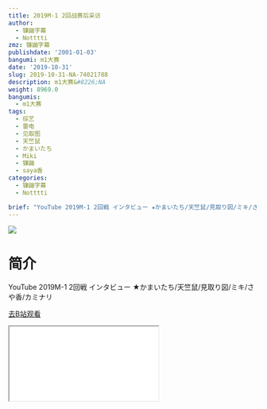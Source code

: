 ```yaml
---
title: 2019M-1 2回战赛后采访
author:
  - 镰鼬字幕
  - Notttti
zmz: 镰鼬字幕
publishdate: '2001-01-03'
bangumi: m1大赛
date: '2019-10-31'
slug: 2019-10-31-NA-74021788
description: m1大赛&#8226;NA
weight: 8969.0
bangumis:
  - m1大赛
tags:
  - 综艺
  - 雷电
  - 见取图
  - 天竺鼠
  - かまいたち
  - Miki
  - 镰鼬
  - saya香
categories:
  - 镰鼬字幕
  - Notttti

brief: "YouTube 2019M-1 2回戦 インタビュー ★かまいたち/天竺鼠/見取り図/ミキ/さや香/カミナリ"
---
```

![](https://raw.githubusercontent.com/tcgriffith/owaraisite/master/static/tmpimg/fc123eeb275ee0f54786f94a8be58126b718538d.jpg.480.jpg)
# 简介  
YouTube
2019M-1 2回戦 インタビュー
★かまいたち/天竺鼠/見取り図/ミキ/さや香/カミナリ  

[去B站观看](https://www.bilibili.com/video/av74021788/)
<div class ="resp-container"><iframe class="testiframe" src="//player.bilibili.com/player.html?aid=74021788"", scrolling="no", allowfullscreen="true" > </iframe></div> 
